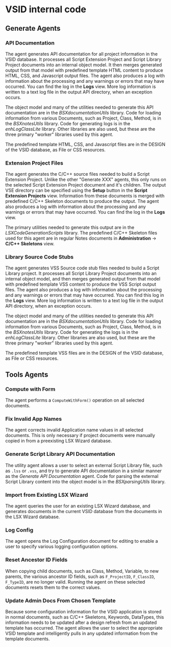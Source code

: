 # VSID internal code

## Generate Agents

### API Documentation

The agent generates API documentation for all project information in the VSID database. It processes all Script Extension Project and Script Library Project documents into an internal object model. It then merges generated output from that model with predefined template HTML content to produce HTML, CSS, and Javascript output files. The agent also produces a log with information about the processing and any warnings or errors that may have occurred. You can find the log in the **Logs** view. More log information is written to a text log file in the output API directory, when an exception occurs.

The object model and many of the utilities needed to generate this API documentation are in the *BSXdocumentationUtils* library. Code for loading information from various Documents, such as Project, Class, Method, is in the *BSXnotesUtils* library. Code for generating logs is in the *enhLogClassLite* library. Other libraries are also used, but these are the three primary "worker" libraries used by this agent.  

The predefined template HTML, CSS, and Javascript files are in the DESIGN of the VSID database, as File or CSS resources.  

### Extension Project Files

The agent generates the C/C++ source files needed to build a Script Extension Project. Unlike the other "Generate XXX" agents, this only runs on the selected Script Extension Project document and it's children. The output VSE directory can be specified using the **Setup** button in the **Script Extension Projects** view. Information from these documents is merged with predefined C/C++ Skeleton documents to produce the output. The agent also produces a log with information about the processing and any warnings or errors that may have occurred. You can find the log in the **Logs** view.

The primary utilities needed to generate this output are in the *LSXCodeGenerationScripts* library. The predefined C/C++ Skeleton files used for this agent are in regular Notes documents in **Administration** &rarr; **C/C++ Skeletons** view.

### Library Source Code Stubs

The agent generates VSS Source code stub files needed to build a Script Library project. It processes all Script Library Project documents into an internal object model, and then merges generated output from that model with predefined template VSS content to produce the VSS Script output files. The agent also produces a log with information about the processing and any warnings or errors that may have occurred. You can find this log in the **Logs** view. More log information is written to a text log file in the output API directory, when an exception occurs.

The object model and many of the utilities needed to generate this API documentation are in the *BSXdocumentationUtils* library. Code for loading information from various Documents, such as Project, Class, Method, is in the *BSXnotesUtils* library. Code for generating the logs is in the *enhLogClassLite* library. Other libraries are also used, but these are the three primary "worker" libraries used by this agent.  

The predefined template VSS files are in the DESIGN of the VSID database, as File or CSS resources.  

## Tools Agents

### Compute with Form

The agent performs a `ComputeWithForm()` operation on all selected documents.

### Fix Invalid App Names

The agent corrects invalid Application name values in all selected documents. This is only necessary if project documents were manually copied in from a preexisting LSX Wizard database.

### Generate Script Library API Documentation

The utility agent allows a user to select an external Script Library file, such as `.lss` or `.vss`, and try to generate API documentation in a similar manner as the *Generate API Documentation* agent. Code for parsing the external Script Library content into the object model is in the *BSXparsingUtils* library. 

### Import from Existing LSX Wizard

The agent queries the user for an existing LSX Wizard database, and generates documents in the current VSID database from the documents in the LSX Wizard database.  

### Log Config

The agent opens the Log Configuration document for editing to enable a user to specify various logging configuration options.

### Reset Ancestor ID Fields

When copying child documents, such as Class, Method, Variable, to new parents, the various ancestor ID fields, such as `F_ProjectID`, `F_ClassID`, `F_TypeID`, are no longer valid. Running the agent on these selected documents resets them to the correct values.

### Update Admin Docs From Chosen Template

Because some configuration information for the VSID application is stored in normal documents, such as C/C++ Skeletons, Keywords, DataTypes, this information needs to be updated after a design refresh from an updated template has occurred. The agent allows the user to select the appropriate VSID template and intelligently pulls in any updated information from the template documents.

<!--## API documentation site

[VoltScript Interface Designer Documentation](../apidoc/index.html){: target="_blank" rel="noopener noreferrer"} - API documentation including all libraries

### Specific Libraries

Libraries contained within VoltScript Interface Designer Documentation:

- [baliConstants](../apidoc/baliconstants_VSID/baliConstants_Library.html){: target="_blank" rel="noopener noreferrer"} - Constants used by VSID
- [baliCoreUtils](../apidoc/balicoreutils_VSID/baliCoreUtils_Library.html){: target="_blank" rel="noopener noreferrer"} - Core Utilities
- [baliExceptions](../apidoc/baliexceptions_VSID/baliExceptions_Library.html){: target="_blank" rel="noopener noreferrer"} -  Minimal Exception Tracking
- [baliListsCollections](../apidoc/balilistscollections_VSID/baliListsCollections_Library.html){: target="_blank" rel="noopener noreferrer"} - Lists and Collections Classes
- [baliStrings](../apidoc/balistrings_VSID/baliStrings_Library.html){: target="_blank" rel="noopener noreferrer"} -  String Utilities
- [baliUtils_nlsxBE](../apidoc/baliutilsnlsxbe_VSID/baliUtilsnlsxBE_Library.html){: target="_blank" rel="noopener noreferrer"} - NotesLSX Back End Utilities
- [baliUtils_nlsxUI](../apidoc/baliutilsnlsxui_VSID/baliUtilsnlsxUI_Library.html){: target="_blank" rel="noopener noreferrer"} - NotesLSX UI Utilities
- [BSXdocumentationUtils](../apidoc/bsxdocumentationutils_VSID/BSXdocumentationUtils_Library.html){: target="_blank" rel="noopener noreferrer"} - API Documentation UI Utilities
- [BSXnotesUtils](../apidoc/bsxnotesutils_VSID/BSXnotesUtils_Library.html){: target="_blank" rel="noopener noreferrer"} - API Documentation Notes Client Utilities
- [BSXnotesUtilsUI](../apidoc/bsxnotesutilsui_VSID/BSXnotesUtilsUI_Library.html){: target="_blank" rel="noopener noreferrer"} - VSID UI Utilities
- [BSXparsingUtils](../apidoc/bsxparsingutils_VSID/BSXparsingUtils_Library.html){: target="_blank" rel="noopener noreferrer"} - Parsing Utilities
- [DesignUtils](../apidoc/designutils_VSID/DesignUtils_Library.html){: target="_blank" rel="noopener noreferrer"} - Design Element Utilities
- [dxlUtilsBE](../apidoc/dxlutilsbe_VSID/dxlUtilsBE_Library.html){: target="_blank" rel="noopener noreferrer"} - DXL Back End Utilities
- [enhLogClassLite](../apidoc/enhlogclasslite_VSID/enhLogClassLite_Library.html){: target="_blank" rel="noopener noreferrer"} - "Lite" version of Enhanced Log Class
- [FileResource](../apidoc/fileresource_VSID/FileResource_Library.html){: target="_blank" rel="noopener noreferrer"} - File Resource Tools
- [LSXCodeGenerationScripts](../apidoc/lsxcodegenerationscripts_VSID/LSXCodeGenerationScripts_Library.html){: target="_blank" rel="noopener noreferrer"} - Scripts used for generation of LSX / VSE
- [LSXWizardScripts](../apidoc/lsxwizardscripts_VSID/LSXWizardScripts_Library.html){: target="_blank" rel="noopener noreferrer"} - Wizard Scripts for LSX / VSE processing
- [LSXWixardUI](../apidoc/lsxwizardui_VSID/LSXWizardUI_Library.html){: target="_blank" rel="noopener noreferrer"} - Wizard UI Tools

## Support

To share information, ask questions, and learn about VoltScript Collections, go to the [Community](https://support.hcltechsw.com/community?id=community_forum&sys_id=999cdacbdb82ed9055f38d6d13961961){: target="_blank"}.-->